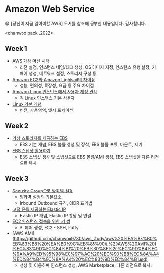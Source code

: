 # Amazon Web Service
<aside>
😁 [당신이 지금 알아야할 AWS] 도서를 참조해 공부한 내용입니다. 감사합니다.
</aside>

<chanwoo pack .2022>

## Week 1

- [AWS 가상 머신 시작](https://github.com/chanwoo9730/aws_study/blob/main/aws%20%EA%B8%B0%EB%B3%B8%20%EA%B0%9C%EB%85%90/1_%20Linux%20%EA%B0%80%EC%83%81%EB%A8%B8%EC%8B%A0%20%EC%8B%9C%EC%9E%91.md)
  - 리전 설정, 인스턴스 네임/태그 생성, OS 이미지 지정, 인스턴스 유형 설정, 키 페어 생성, 네트워크 설정, 스토리지 구성 등 
- [Amazon EC2와 Amazon Lightsail의 차이점](https://github.com/chanwoo9730/aws_study/blob/main/aws%20%EA%B8%B0%EB%B3%B8%20%EA%B0%9C%EB%85%90/2_%20Amazon%20EC2%EC%99%80%20Amazon%20Lightsail%EC%9D%98%20%EC%B0%A8%EC%9D%B4%EC%A0%90.md) 
  - 성능, 편의성, 확장성, 요금 등 주요 차이점
- [Amazon Linux 인스턴스에서 사용자 계정 관리](https://github.com/chanwoo9730/aws_study/blob/main/aws%20%EA%B8%B0%EB%B3%B8%20%EA%B0%9C%EB%85%90/3_%20Amazon%20Linux%20%EC%9D%B8%EC%8A%A4%ED%84%B4%EC%8A%A4%EC%97%90%EC%84%9C%20%EC%82%AC%EC%9A%A9%EC%9E%90%20%EA%B3%84%EC%A0%95%20%EA%B4%80%EB%A6%AC.md)
  - 각 Linux 인스턴스 기본 사용자
- [Linux 기본 개념](https://github.com/chanwoo9730/aws_study/blob/main/aws%20%EA%B8%B0%EB%B3%B8%20%EA%B0%9C%EB%85%90/4_%20AWS%20%EA%B8%B0%EB%B3%B8%EA%B0%9C%EB%85%90.md) 
  - 리전, 가용영역, 엣지 로케이션

## Week 2

- [가상 스토리지를 제공하는 EBS](https://github.com/chanwoo9730/aws_study/blob/main/Week%202/5_%20%EA%B0%80%EC%83%81%20%EC%8A%A4%ED%86%A0%EB%A6%AC%EC%A7%80%EB%A5%BC%20%EC%A0%9C%EA%B3%B5%ED%95%98%EB%8A%94%20EBS.md)
	- EBS 기본 개념, EBS 볼륨 생성 및 장착, EBS 볼륨 포맷, 마운트, 제거
- [EBS 스냅샷 활용하기](https://github.com/chanwoo9730/aws_study/blob/main/aws%20%EA%B8%B0%EB%B3%B8%20%EA%B0%9C%EB%85%90/6_%20EBS%20%EC%8A%A4%EB%83%85%EC%83%B7%20%ED%99%9C%EC%9A%A9%ED%95%98%EA%B8%B0.md)
	- EBS 스냅샷 생성 및 스냅샷으로 EBS 볼륨/AMI 생성, EBS 스냅샷을 다른 리전으로 복사

## Week 3

- [Security Group으로 방화벽 설정](https://github.com/chanwoo9730/aws_study/blob/main/aws%20%EA%B8%B0%EB%B3%B8%20%EA%B0%9C%EB%85%90/7_%20Security%20Group%EC%9C%BC%EB%A1%9C%20%EB%B0%A9%ED%99%94%EB%B2%BD%20%EC%84%A4%EC%A0%95%ED%95%98%EA%B8%B0.md) 
  - 방화벽 설정의 기본요소
  - Inbound Outbound 규칙, CIDR 표기법	
- [고정 IP를 제공하는 Elastic IP](https://github.com/chanwoo9730/aws_study/blob/main/aws%20%EA%B8%B0%EB%B3%B8%20%EA%B0%9C%EB%85%90/8_%20%EA%B3%A0%EC%A0%95%20IP%EB%A5%BC%20%EC%A0%9C%EA%B3%B5%ED%95%98%EB%8A%94%20Elastic%20IP.md)
	- Elastic IP 개념, Elastic IP 할당 및 연결 
- [EC2 인스턴스 접속을 위한 키 쌍](https://github.com/chanwoo9730/aws_study/blob/main/aws%20%EA%B8%B0%EB%B3%B8%20%EA%B0%9C%EB%85%90/i.%20EC2%20%EC%9D%B8%EC%8A%A4%ED%84%B4%EC%8A%A4%20%EC%A0%91%EC%86%8D%EC%9D%84%20%EC%9C%84%ED%95%9C%20%ED%82%A4%20%EC%8C%8D.md)
	- 키 페어 생성, EC2 - SSH, Putty 
- [AWS AMI](https://github.com/chanwoo9730/aws_study/aws%20%EA%B8%B0%EB%B3%B8%20%EA%B0%9C%EB%85%90/j.%20AWS%20AMI%20(%EC%83%9D%EC%84%B1%20%EB%B0%8F%20%EC%9D%B4%EC%9A%A9%ED%95%98%EC%97%AC%20%EC%9D%B8%EC%8A%A4%ED%84%B4%EC%8A%A4%20%EC%83%9D%EC%84%B1.md)
	- 생성 및 이용하여 인스턴스 생성, AWS Marketplace, 다른 리전으로 복사.
